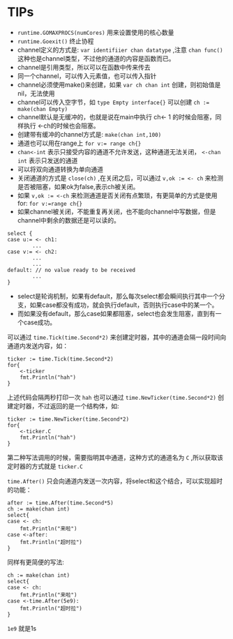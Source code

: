 TIPs
====

-   `runtime.GOMAXPROCS(numCores)` 用来设置使用的核心数量
-   `runtime.Goexit()` 终止协程
-   channel定义的方式是: `var identifiier chan datatype` ,注意
    `chan func()` 这种也是channel类型，不过他的通道的内容是函数而已。
-   channel是引用类型，所以可以在函数中传来传去
-   同一个channel，可以传入元素值，也可以传入指针
-   channel必须使用make()来创建，如果 `var ch chan int`
    创建，则初始值是nil，无法使用
-   channel可以传入空字节，如 `type Empty interface{}` 可以创建
    `ch := make(chan Empty)`
-   channel默认是无缓冲的，也就是说在main中执行 ch\<- 1
    的时候会阻塞，同样执行 \<-ch的时候也会阻塞。
-   创建带有缓冲的channel方式是: `make(chan int,100)`
-   通道也可以用在range上 `for v:= range ch{}`
-   `chan<-int` 表示只接受内容的通道不允许发送，这种通道无法关闭，
    `<-chan int` 表示只发送的通道
-   可以将双向通道转换为单向通道
-   关闭通道的方式是 `close(ch)` ,在关闭之后，可以通过 `v,ok := <- ch`
    来检测是否被阻塞，如果ok为false,表示ch被关闭。
-   如果 `v,ok := <-ch` 来检测通道是否关闭有点繁琐，有更简单的方式是使用
    for: `for v:=range ch{}`
-   如果channel被关闭，不能重复再关闭，也不能向channel中写数据，但是channel中剩余的数据还是可以读的。

``` {.go}
select {
case u:= <- ch1:
        ...
case v:= <- ch2:
        ...
        ...
default: // no value ready to be received
        ...
}
```

-   select是轮询机制，如果有default，那么每次select都会瞬间执行其中一个分支，如果case都没有成功，就会执行default，否则执行case中的某一个。
-   而如果没有default，那么case如果都阻塞，select也会发生阻塞，直到有一个case成功。

可以通过 `time.Tick(time.Second*2)`
来创建定时器，其中的通道会隔一段时间向通道内发送内容，如：

``` {.go}
ticker := time.Tick(time.Second*2)
for{
    <-ticker
    fmt.Println("hah")
}
```

上述代码会隔两秒打印一次 `hah` 也可以通过
`time.NewTicker(time.Second*2)` 创建定时器，不过返回的是一个结构体，如:

``` {.go}
ticker := time.NewTicker(time.Second*2)
for{
    <-ticker.C
    fmt.Println("hah")
}
```

第二种写法调用的时候，需要指明其中通道，这种方式的通道名为 `C`
,所以获取该定时器的方式就是 `ticker.C`

`time.After()`
只会向通道内发送一次内容，将select和这个结合，可以实现超时的功能：

``` {.go}
after := time.After(time.Second*5)
ch := make(chan int)
select{
case <- ch:
    fmt.Println("来啦")
case <-after:
    fmt.Println("超时拉")
}
```

同样有更简便的写法:

``` {.go}
ch := make(chan int)
select{
case <- ch:
    fmt.Println("来啦")
case <-time.After(5e9):
    fmt.Println("超时拉")
}
```

`1e9` 就是1s
